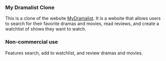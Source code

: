 ### My Dramalist Clone

This is a clone of the website [MyDramalist](https://mydramalist.com/). It is a website that allows users to search for their favorite dramas and movies, read reviews, and create a watchlist of shows they want to watch.

### Non-commercial use

 Features search, add to watchlist, and review dramas and movies.